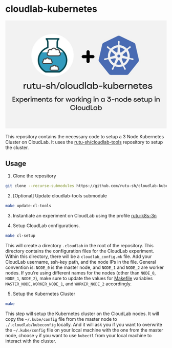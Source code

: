 # cloudlab-kubernetes

![](./docs/assets/cloudlab_k8s.jpg)

This repository contains the necessary code to setup a 3 Node Kubernetes Cluster on CloudLab. It uses the [rutu-sh/cloudlab-tools](https://github.com/rutu-sh/cloudlab-tools) repository to setup the cluster. 


## Usage

1. Clone the repository
```bash
git clone --recurse-submodules https://github.com/rutu-sh/cloudlab-kubernetes.git
```

2. [Optional] Update cloudlab-tools submodule
```bash
make update-cl-tools
```

3. Instantiate an experiment on CloudLab using the profile [rutu-k8s-3n](https://www.cloudlab.us/p/GWCloudLab/rutu-k8s-3n)

4. Setup CloudLab configurations. 

```bash
make cl-setup
```

This will create a directory `.cloudlab` in the root of the repository. This directory contains the configuration files for the CloudLab experiment. Within this directory, there will be a `cloudlab_config.mk` file. Add your CloudLab username, ssh-key path, and the node IPs in the file. General convention is: `NODE_0` is the master node, and `NODE_1` and `NODE_2` are worker nodes. If you're using different names for the nodes (other than `NODE_0`, `NODE_1`, `NODE_2`), make sure to update the values for [Makefile](./Makefile) variables `MASTER_NODE`, `WORKER_NODE_1`, and `WORKER_NODE_2` accordingly.

5. Setup the Kubernetes Cluster

```bash
make
```

This step will setup the Kubernetes cluster on the CloudLab nodes. It will copy the `~/.kube/config` file from the master node to `./.cloudlab/kubeconfig` locally. And it will ask you if you want to overwrite the `~/.kube/config` file on your local machine with the one from the master node, choose `y` if you want to use `kubectl` from your local machine to interact with the cluster.

<!-- TODO: Add teardown commands -->